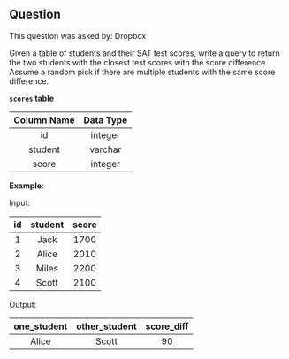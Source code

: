## Question
This question was asked by: Dropbox

Given a table of students and their SAT test scores, write a query to return the two students with the closest test scores with the score difference. Assume a random pick if there are multiple students with the same score difference.

**`scores` table**

| Column Name | Data Type |
|:-----------:|:---------:|
|      id     |  integer  |
|   student   |  varchar  |
|    score    |  integer  |

**Example**:

Input:

| id | student | score |
|:--:|:-------:|:-----:|
|  1 |   Jack  |  1700 |
|  2 |  Alice  |  2010 |
|  3 |  Miles  |  2200 |
|  4 |  Scott  |  2100 |

Output:

| one_student | other_student | score_diff |
|:-----------:|:-------------:|:----------:|
|    Alice    |     Scott     |     90     |

<!-- ## Solution
The question requires thinking about SQL in a creative manner. Given it's only one table with two columns, we have to self-reference different creations of the same table. It's helpful to think about these problems in the form of two different tables with the same values.

There are two parts to this question, the first part is figuring out each combination of two students and their SAT scores. The second part is figuring out which two students scores are the closest.

Let's work on the first part and assume that since we are self-referencing the same table. We have two of the same tables, one called s1 and one called s2. Since we want to compare each student against each other student, we can do a variation of the CROSS JOIN by setting:

```
INNER JOIN scores AS s2
    ON s1.student != s2.student
```

This way we're comparing each student to every other student by not comparing a student to his/herself. However, if we run this statement let's look at what the output would look like with an example of just two students:

| s1.id | s1.student | s1.score | s2.id | s2.student | s2.score |
|:-----:|:----------:|:--------:|:-----:|:----------:|:--------:|
|   1   |    Jack    |   1700   |   2   |    Alice   |   2010   |
|   2   |    Alice   |   2010   |   1   |    Jack    |   1700   |

We're seeing the duplication from the CROSS JOIN. How do we de-dupe the values so we only get one? Simply enough, we can add a **one-way condition in the self-reference** in which the join will satisfy and return one of the two values. In this case we can add another condition in which s1.id > s2.id or s2.id < s1.id.

Therefore all we need to do now is subtract each score from each other and to grab the absolute value and order by smallest to largest score difference and then limit the first row.

```
SELECT
    s1.student AS one_student
    , s2.student AS other_student
    , ABS(s1.score - s2.score) AS score_diff
FROM scores AS s1
INNER JOIN scores AS s2
    ON s1.id != s2.id
        AND s1.id > s2.id
ORDER BY 3 ASC
LIMIT 1
``` -->
